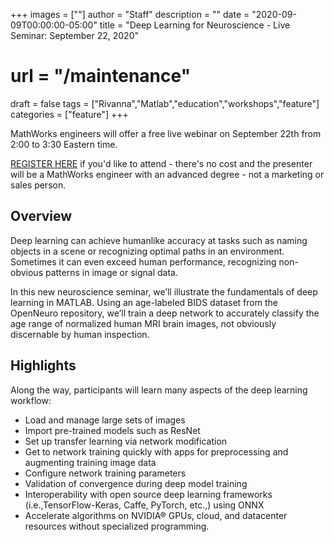 +++
images = [""]
author = "Staff"
description = ""
date = "2020-09-09T00:00:00-05:00"
title = "Deep Learning for Neuroscience - Live Seminar: September 22, 2020"
# url = "/maintenance"
draft = false
tags = ["Rivanna","Matlab","education","workshops","feature"]
categories = ["feature"]
+++

MathWorks engineers will offer a free live webinar on September 22th from 2:00 to 3:30 Eastern time.
<!--more-->

[REGISTER HERE](https://www.mathworks.com/company/events/seminars/deep-learning-neuroscience-3152926.html) if you'd like to attend - there's no cost and the presenter will be a MathWorks engineer with an advanced degree - not a marketing or sales person.

## Overview

Deep learning can achieve humanlike accuracy at tasks such as naming objects in a scene or recognizing optimal paths in an environment.  Sometimes it can even exceed human performance, recognizing non-obvious patterns in image or signal data.

In this new neuroscience seminar, we’ll illustrate the fundamentals of deep learning in MATLAB.  Using an age-labeled BIDS dataset from the OpenNeuro repository, we’ll train a deep network to accurately classify the age range of normalized human MRI brain images, not obviously discernable by human inspection.

## Highlights

Along the way, participants will learn many aspects of the deep learning workflow:

 * Load and manage large sets of images
 * Import pre-trained models such as ResNet
 * Set up transfer learning via network modification
 * Get to network training quickly with apps for preprocessing and augmenting training image data
 * Configure network training parameters
 * Validation of convergence during deep model training
 * Interoperability with open source deep learning frameworks (i.e.,TensorFlow-Keras, Caffe, PyTorch, etc.,) using ONNX
 * Accelerate algorithms on NVIDIA® GPUs, cloud, and datacenter resources without specialized programming.
